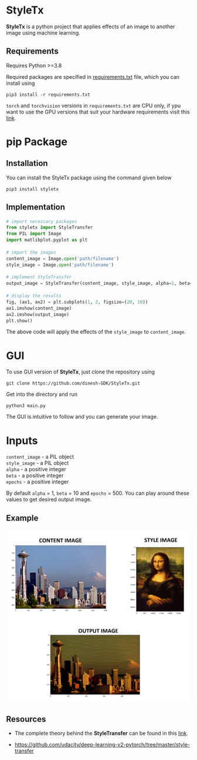 # StyleTx
**StyleTx** is a python project that applies effects of an image to another image using machine learning.

## Requirements
Requires Python >=3.8

Required packages are specified in [requirements.txt](https://github.com/dinesh-GDK/StyleTx/blob/master/requirements.txt) file, which you can install using

```
pip3 install -r requirements.txt
```

`torch` and `torchvision` versions in `requirements.txt` are CPU only, if ypu want to use the GPU versions that suit your hardware requirements visit this [link](https://pytorch.org/).

# pip Package
## Installation
You can install the StyleTx package using the command given below

```
pip3 install styletx
```

## Implementation

```python
# import necessary packages
from styletx import StyleTransfer
from PIL import Image
import matlibplot.pyplot as plt

# import the images
content_image = Image.open('path/filename')
style_image = Image.open('path/filename')

# implement StyleTransfer
output_image = StyleTransfer(content_image, style_image, alpha=1, beta=10, epochs=500)

# display the results
fig, (ax1, ax2) = plt.subplots(1, 2, figsize=(20, 10))
ax1.imshow(content_image)
ax2.imshow(output_image)
plt.show()
```
The above code will apply the effects of the `style_image` to `content_image`.

# GUI
To use GUI version of **StyleTx**, just clone the repository using
```
git clone https://github.com/dinesh-GDK/StyleTx.git
```
Get into the directory and run
```
python3 main.py
```
The GUI is intuitive to follow and you can generate your image.

# Inputs
`content_image` - a PIL object\
`style_image` - a PIL object\
`alpha` - a positive integer\
`beta` - a positive integer\
`epochs` - a positive integer

By default `alpha` = 1, `beta` = 10 and `epochs` = 500.
You can play around these values to get desired output image.

## Example
![](https://raw.githubusercontent.com/dinesh-GDK/StyleTx/master/images/Result.png)

## Resources
- The complete theory behind the **StyleTransfer** can be found in this [link](https://www.cv-foundation.org/openaccess/content_cvpr_2016/papers/Gatys_Image_Style_Transfer_CVPR_2016_paper.pdf).

- https://github.com/udacity/deep-learning-v2-pytorch/tree/master/style-transfer
